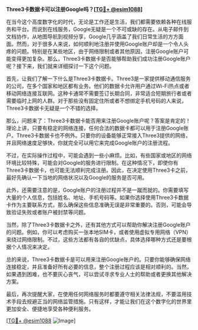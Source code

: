 **Three3卡数据卡可以注册Google吗？[[TG💪+ @esim1088](https://t.me/s/esim1088)]**

在当今这个高度数字化的时代，无论是工作还是生活，我们都需要依赖各种在线服务和平台。而说到在线服务，Google无疑是一个不可或缺的存在。从电子邮件到文档协作，从地图导航到视频分享，Google几乎涵盖了我们日常生活的方方面面。然而，对于很多人来说，如何顺利地注册并使用Google账户却是一个令人头疼的问题。特别是在某些地区，由于网络限制或者其他原因，注册Google账户可能变得更加复杂。那么，Three3卡数据卡是否能够帮助我们成功注册Google账户呢？接下来，我们就来详细探讨一下这个问题。

首先，让我们了解一下什么是Three3卡数据卡。Three3是一家提供移动通信服务的公司，在多个国家和地区都有业务。他们的数据卡允许用户通过Wi-Fi热点或者移动网络连接互联网。这种卡通常不需要签订长期合同，非常适合短期旅行者或者需要临时上网的人群。对于那些没有固定住所或者不想绑定手机号码的人来说，Three3卡数据卡无疑是一个不错的选择。

那么，问题来了：Three3卡数据卡能否用来注册Google账户呢？答案是肯定的！理论上讲，只要有稳定的网络连接，任何合法的数据卡都可以用于注册Google账户。Three3卡数据卡也不例外。只要你的设备能够正常接入Three3提供的网络，并且网络速度足够快，你就完全可以用它来完成Google账户的注册流程。

不过，在实际操作过程中，可能会遇到一些小麻烦。比如，有些国家或地区的网络环境比较特殊，可能会对Google的服务进行限制。在这种情况下，即使你有Three3卡数据卡，也可能无法顺利完成注册。因此，在决定使用Three3卡之前，最好先确认一下当地的网络状况以及Google的服务是否可用。

此外，还需要注意的是，Google账户的注册过程并不是一蹴而就的。你需要填写大量的个人信息，包括姓名、地址、手机号码等。如果你选择使用Three3卡数据卡作为主要联系方式，那么确保这些信息准确无误是非常重要的。否则，可能会导致验证失败或者账户被封禁等问题。

当然，除了Three3卡数据卡之外，还有其他方式可以帮助你解决注册Google账户的问题。例如，你可以考虑购买一张本地SIM卡，或者使用虚拟专用网络（VPN）来绕过网络限制。不过，这些方法都有各自的优缺点，具体选择哪种方式还是要根据个人情况来决定。

总的来说，Three3卡数据卡是可以用来注册Google账户的。只要你能够确保网络连接稳定，并且准备好所有必要的信息，整个注册过程应该是相对顺利的。当然，如果遇到困难，也不要灰心丧气，可以尝试寻求专业人士的帮助或者更换其他解决方案。

最后，再次提醒大家，在使用任何网络服务时都要遵守相关法律法规，不要滥用技术手段去规避正当的网络监管措施。只有这样，才能让我们在这个数字化的世界里更加安全、便捷地享受各种便利服务。

[[TG💪+ @esim1088](https://t.me/s/esim1088) ![Image](https://i.postimg.cc/4NQfJmqS/Snipaste-2025-05-13-00-14-12.png)]